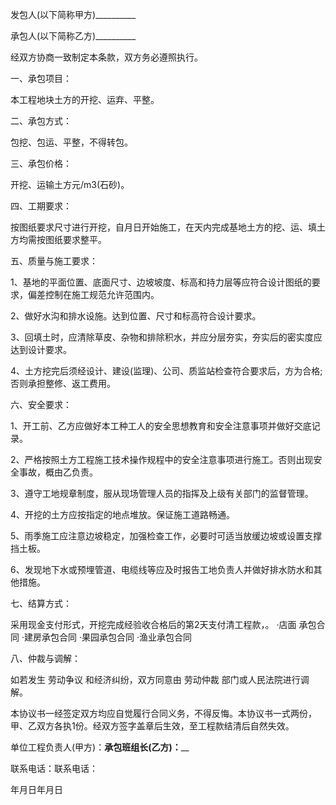 
 


发包人(以下简称甲方)__________


承包人(以下简称乙方)__________


经双方协商一致制定本条款，双方务必遵照执行。


一、承包项目：


本工程地块土方的开挖、运弃、平整。


二、承包方式：


包挖、包运、平整，不得转包。


三、承包价格：


开挖、运输土方元/m3(石砂)。


四、工期要求：


按图纸要求尺寸进行开挖，自月日开始施工，在天内完成基地土方的挖、运、填土方均需按图纸要求整平。


五、质量与施工要求：


1、基地的平面位置、底面尺寸、边坡坡度、标高和持力层等应符合设计图纸的要求，偏差控制在施工规范允许范围内。


2、做好水沟和排水设施。达到位置、尺寸和标高符合设计要求。


3、回填土时，应清除草皮、杂物和排除积水，并应分层夯实，夯实后的密实度应达到设计要求。


4、土方挖完后须经设计、建设(监理)、公司、质监站检查符合要求后，方为合格;否则承担整修、返工费用。


六、安全要求：


1、开工前、乙方应做好本工种工人的安全思想教育和安全注意事项并做好交底记录。


2、严格按照土方工程施工技术操作规程中的安全注意事项进行施工。否则出现安全事故，概由乙负责。


3、遵守工地规章制度，服从现场管理人员的指挥及上级有关部门的监督管理。


4、开挖的土方应按指定的地点堆放。保证施工道路畅通。


5、雨季施工应注意边坡稳定，加强检查工作，必要时可适当放缓边坡或设置支撑挡土板。


6、发现地下水或预埋管道、电缆线等应及时报告工地负责人并做好排水防水和其他措施。


七、结算方式：


采用现金支付形式，开挖完成经验收合格后的第2天支付清工程款，。 ·店面
承包合同
 ·建房承包合同 ·果园承包合同 ·渔业承包合同


八、仲裁与调解：


如若发生
劳动争议
和经济纠纷，双方同意由
劳动仲裁
部门或人民法院进行调解。


本协议书一经签定双方均应自觉履行合同义务，不得反悔。本协议书一式两份，甲、乙双方各执1份。经双方签字盖章后生效，至工程款结清后自然失效。


单位工程负责人(甲方)：____________承包班组长(乙方)：______________


联系电话：联系电话：


年月日年月日
 


 

 
 
 
 
 
  


  
 

  


  


  
 
 
 
 

